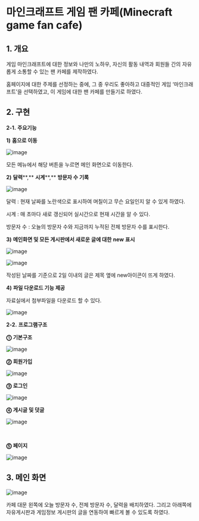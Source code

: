# 마인크래프트 게임 팬 카페(Minecraft game fan cafe)

## 1. 개요

게임 마인크래프트에 대한 정보와 나만의 노하우, 자신의 활동 내역과 회원들 간의 자유롭게 소통할 수 있는 팬 카페를 제작하였다.

홈페이지에 대한 주제를 선정하는 중에, 그 중 우리도 좋아하고 대중적인 게임 ‘마인크래프트’을 선택하였고, 이 게임에 대한 팬 카페를 만들기로 하였다. 



## 2. 구현

**2-1.** **주요기능**

**1)** **홈으로 이동**

  ![image](https://user-images.githubusercontent.com/20302410/51963708-cda82d00-24a7-11e9-932a-f1832d09a955.png)

 모든 메뉴에서 해당 버튼을 누르면 메인 화면으로 이동한다.

**2)** **달력****,** **시계****,** **방문자 수 기록**  

![image](https://user-images.githubusercontent.com/20302410/51963714-d13bb400-24a7-11e9-950d-d0600b1080fc.png)

달력 : 현재 날짜를 노란색으로 표시하여 며칠이고 무슨 요일인지 알 수 있게 하였다.

시계 : 매 초마다 새로 갱신되어 실시간으로 현재 시간을 알 수 있다.

방문자 수 : 오늘의 방문자 수와 지금까지 누적된 전체 방문자 수를 표시한다.

**3)** **메인화면 및 모든 게시판에서 새로운 글에 대한** **new** **표시**

![image](https://user-images.githubusercontent.com/20302410/51963796-fd573500-24a7-11e9-9f2e-72e98818d3b1.png)



![image](https://user-images.githubusercontent.com/20302410/51963806-021be900-24a8-11e9-89a9-1ec5f10401b2.png)

작성된 날짜를 기준으로 2일 이내의 글은 제목 옆에 new아이콘이 뜨게 하였다.

**4)** **파일 다운로드 기능 제공**

자료실에서 첨부파일을 다운로드 할 수 있다.

![image](https://user-images.githubusercontent.com/20302410/51963810-0516d980-24a8-11e9-93ee-75844f905a12.png)



**2-2.** **프로그램구조**

**⓵** **기본구조**

 ![image](https://user-images.githubusercontent.com/20302410/51963867-32638780-24a8-11e9-8d62-cd94606bf511.png)

**⓶** **회원가입**

​![image](https://user-images.githubusercontent.com/20302410/51963868-32fc1e00-24a8-11e9-8735-08cc1a363ac1.png)

**⓷** **로그인**

![image](https://user-images.githubusercontent.com/20302410/51963871-34c5e180-24a8-11e9-9ae1-c1425ba678c2.png)



**⓸** **게시글 및 덧글**

![image](https://user-images.githubusercontent.com/20302410/51963875-37283b80-24a8-11e9-910e-98cfbf9b5fb6.png)

​     

**⓹** **페이지**

![image](https://user-images.githubusercontent.com/20302410/51963876-38596880-24a8-11e9-93cb-6ad9c6ded3cf.png)



## 3.  메인 화면

![image](https://user-images.githubusercontent.com/20302410/51964113-d6e5c980-24a8-11e9-96e0-aaba3997fa28.png)

카페 대문 왼쪽에 오늘 방문자 수, 전체 방문자 수, 달력을 배치하였다. 그리고 아래쪽에 자유게시판과 게임정보 게시판의 글을 연동하여 빠르게 볼 수 있도록 하였다.

